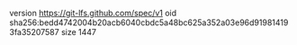 version https://git-lfs.github.com/spec/v1
oid sha256:bedd4742004b20acb6040cbdc5a48bc625a352a03e96d919814193fa35207587
size 1447
